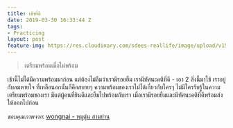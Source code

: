 ```yaml
---
title: เช้าที่ดี
date: 2019-03-30 16:33:44 Z
tags:
- Practicing
layout: post
feature-img: https://res.cloudinary.com/sdees-reallife/image/upload/v1554167850/7ce0af9208d94620acb6d654e3c9bee3.jpg
---
```


> เตรียมพร้อมเมื่อไม่พร้อม

เช้านี้ไม่ได้มีความพร้อมมาก่อน แต่ต้องไม่ลืมว่าเรามีรอยยิ้ม เรามีทัศนะคติที่ดี - เอา 2 สิ่งนี้มาใช้ เราอยู่กับลมหายใจ ที่เหลือนอกนั้นก็คือสบายๆ ความพร้อมของเราไม่ได้เกี่ยวกับใครๆ ไม่มีใครรับรู้ในความเตรียมพร้อมของเรา มีแต่ผู้คนที่ยินดีและยิ้มไปพร้อมกับเรา เมื่อเรามีรอยยิ้มและมีทัศนะคติที่ดีพร้อมส่งให้ออกไปก่อน

*ขอบคุณภาพจาก*: [wongnai - หมูตุ๋น สามย่าน](https://www.wongnai.com/reviews/1394bfa77837475d8c1137a903ca823d)
